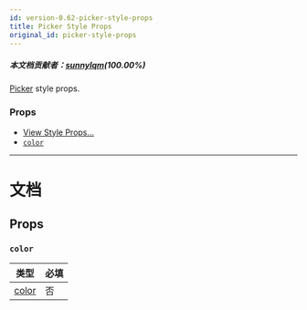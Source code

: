 ```yaml
---
id: version-0.62-picker-style-props
title: Picker Style Props
original_id: picker-style-props
---
```


##### 本文档贡献者：[sunnylqm](https://github.com/search?q=sunnylqm&type=Users)(100.00%)

[Picker](picker.md) style props.

### Props

- [View Style Props...](view-style-props.md)
- [`color`](picker-style-props.md#color)

---

# 文档

## Props

### `color`

| 类型              | 必填 |
| ----------------- | ---- |
| [color](color.md) | 否   |
